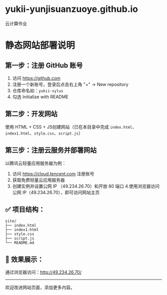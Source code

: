 # yukii-yunjisuanzuoye.github.io
云计算作业
# 静态网站部署说明

## 第一步：注册 GitHub 账号

1. 访问 https://github.com
2. 注册一个新账号，登录后点击右上角 "+" → New repository
3. 仓库命名如：`yukii-sylus`
4. 勾选 Initialize with README

## 第二步：开发网站

使用 HTML + CSS + JS创建网站（已在本目录中完成 `index.html`、` index1.html`、`style.css`、`script.js`）

## 第三步：注册云服务并部署网站

以腾讯云轻量应用服务器为例：

1. 访问 https://cloud.tencent.com 注册账号
2. 获取免费轻量云应用服务器
3. 创建实例并设置公网 IP （49.234.26.70）和开放 80 端口
4.使用浏览器访问公网 IP（49.234.26.70），即可访问网站主页


## ✅ 项目结构：

```
site/
├── index.html
├── index1.html
├── style.css
├── script.js
└── README.md
```

## 📢 效果展示：

通过浏览器访问：http://49.234.26.70/

---

欢迎改进网站页面，添加更多内容。
